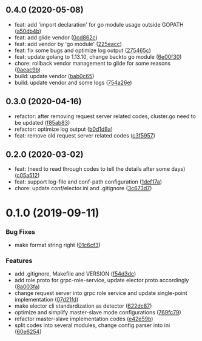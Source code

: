 ## 0.4.0 (2020-05-08)

* feat: add 'import declaration' for go module usage outside GOPATH ([a50db4b](https://github.com/moooofly/dms-elector/commit/a50db4b))
* feat: add glide vendor ([0cd862c](https://github.com/moooofly/dms-elector/commit/0cd862c))
* feat: add vendor by 'go module' ([225eacc](https://github.com/moooofly/dms-elector/commit/225eacc))
* feat: fix some bugs and optimize log output ([275465c](https://github.com/moooofly/dms-elector/commit/275465c))
* feat: update golang to 1.13.10, change backto go module ([6e00f30](https://github.com/moooofly/dms-elector/commit/6e00f30))
* chore: rollback vendor management to glide for some reasons ([0aeac9b](https://github.com/moooofly/dms-elector/commit/0aeac9b))
* build: update vendor ([bab0c65](https://github.com/moooofly/dms-elector/commit/bab0c65))
* build: update vendor and some logs ([754a26e](https://github.com/moooofly/dms-elector/commit/754a26e))



## 0.3.0 (2020-04-16)

* refactor: after removing request server related codes, cluster.go need to be updated ([f85ab83](https://github.com/moooofly/dms-elector/commit/f85ab83))
* refactor: optimize log output ([b0d1d8a](https://github.com/moooofly/dms-elector/commit/b0d1d8a))
* feat: remove old request server related codes ([c3f5957](https://github.com/moooofly/dms-elector/commit/c3f5957))



## 0.2.0 (2020-03-02)

* feat: (need to read through codes to tell the details after some days) ([c05a512](https://github.com/moooofly/dms-elector/commit/c05a512))
* feat: support log-file and conf-path configuration ([1def17a](https://github.com/moooofly/dms-elector/commit/1def17a))
* chore: update conf/elector.ini and .gitignore ([3c673d7](https://github.com/moooofly/dms-elector/commit/3c673d7))



# 0.1.0 (2019-09-11)


### Bug Fixes

* make format string right ([01c6cf3](https://github.com/moooofly/dms-elector/commit/01c6cf3))


### Features

* add .gitignore, Makefile and VERSION ([f54d3dc](https://github.com/moooofly/dms-elector/commit/f54d3dc))
* add role.proto for grpc-role-service, update elector.proto accordingly ([8a003fa](https://github.com/moooofly/dms-elector/commit/8a003fa))
* change request server into grpc role service and update single-point implementation ([07d21fd](https://github.com/moooofly/dms-elector/commit/07d21fd))
* make elector cli standardization as detector ([622dc87](https://github.com/moooofly/dms-elector/commit/622dc87))
* optimize and simplify master-slave mode configurations ([769fc79](https://github.com/moooofly/dms-elector/commit/769fc79))
* refactor master-slave implementation codes ([e42e59b](https://github.com/moooofly/dms-elector/commit/e42e59b))
* split codes into several modules, change config parser into ini ([60e6254](https://github.com/moooofly/dms-elector/commit/60e6254))




